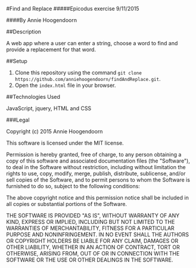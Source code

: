 #Find and Replace
#####Epicodus exercise 9/11/2015

####By Annie Hoogendoorn

##Description

A web app where a user can enter a string, choose a word to find and provide a replacement for that word.

##Setup

1. Clone this repository using the command `git clone https://github.com/anniehoogendoorn/findAndReplace.git`.
2. Open the `index.html` file in your browser.


##Technologies Used

JavaScript, jquery, HTML and CSS

###Legal

Copyright (c) 2015 Annie Hoogendoorn

This software is licensed under the MIT license.

Permission is hereby granted, free of charge, to any person obtaining a copy of this software and associated documentation files (the "Software"), to deal in the Software without restriction, including without limitation the rights to use, copy, modify, merge, publish, distribute, sublicense, and/or sell copies of the Software, and to permit persons to whom the Software is furnished to do so, subject to the following conditions:

The above copyright notice and this permission notice shall be included in all copies or substantial portions of the Software.

THE SOFTWARE IS PROVIDED "AS IS", WITHOUT WARRANTY OF ANY KIND, EXPRESS OR IMPLIED, INCLUDING BUT NOT LIMITED TO THE WARRANTIES OF MERCHANTABILITY, FITNESS FOR A PARTICULAR PURPOSE AND NONINFRINGEMENT. IN NO EVENT SHALL THE AUTHORS OR COPYRIGHT HOLDERS BE LIABLE FOR ANY CLAIM, DAMAGES OR OTHER LIABILITY, WHETHER IN AN ACTION OF CONTRACT, TORT OR OTHERWISE, ARISING FROM, OUT OF OR IN CONNECTION WITH THE SOFTWARE OR THE USE OR OTHER DEALINGS IN THE SOFTWARE.
